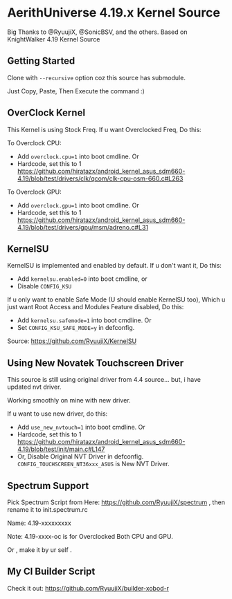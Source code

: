 AerithUniverse 4.19.x Kernel Source
==================================================

Big Thanks to @RyuujiX, @SonicBSV, and the others. Based on KnightWalker 4.19 Kernel Source

Getting Started
---------------
Clone with `--recursive` option coz this source has submodule.

Just Copy, Paste, Then Execute the command :)


OverClock Kernel
------------------
This Kernel is using Stock Freq. If u want Overclocked Freq, Do this:

To Overclock CPU:

- Add `overclock.cpu=1` into boot cmdline. Or
- Hardcode, set this to 1 https://github.com/hiratazx/android_kernel_asus_sdm660-4.19/blob/test/drivers/clk/qcom/clk-cpu-osm-660.c#L263

To Overclock GPU:

- Add `overclock.gpu=1` into boot cmdline. Or
- Hardcode, set this to 1 https://github.com/hiratazx/android_kernel_asus_sdm660-4.19/blob/test/drivers/gpu/msm/adreno.c#L31

KernelSU
--------
KernelSU is implemented and enabled by default. If u don't want it, Do this:

- Add `kernelsu.enabled=0` into boot cmdline, or
- Disable `CONFIG_KSU`

If u only want to enable Safe Mode (U should enable KernelSU too), Which u just want Root Access and Modules Feature disabled, Do this:

- Add `kernelsu.safemode=1` into boot cmdline. Or
- Set `CONFIG_KSU_SAFE_MODE=y` in defconfig.

Source: https://github.com/RyuujiX/KernelSU


Using New Novatek Touchscreen Driver
------------------------------------
This source is still using original driver from 4.4 source... but, i have updated nvt driver.

Working smoothly on mine with new driver.

If u want to use new driver, do this:

- Add `use_new_nvtouch=1` into boot cmdline. Or
- Hardcode, set this to 1 https://github.com/hiratazx/android_kernel_asus_sdm660-4.19/blob/test/init/main.c#L147
- Or, Disable Original NVT Driver in defconfig. `CONFIG_TOUCHSCREEN_NT36xxx_ASUS` is New NVT Driver.

Spectrum Support
----------------
Pick Spectrum Script from Here: https://github.com/RyuujiX/spectrum , then rename it to init.spectrum.rc

Name: 4.19-xxxxxxxxx

Note: 4.19-xxxx-oc is for Overclocked Both CPU and GPU.

Or , make it by ur self .

My CI Builder Script
--------------------
Check it out: https://github.com/RyuujiX/builder-xobod-r
